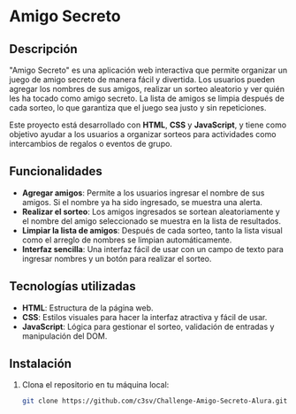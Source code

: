 # Amigo Secreto

## Descripción

"Amigo Secreto" es una aplicación web interactiva que permite organizar un juego de amigo secreto de manera fácil y divertida. Los usuarios pueden agregar los nombres de sus amigos, realizar un sorteo aleatorio y ver quién les ha tocado como amigo secreto. La lista de amigos se limpia después de cada sorteo, lo que garantiza que el juego sea justo y sin repeticiones.

Este proyecto está desarrollado con **HTML**, **CSS** y **JavaScript**, y tiene como objetivo ayudar a los usuarios a organizar sorteos para actividades como intercambios de regalos o eventos de grupo.

## Funcionalidades

- **Agregar amigos**: Permite a los usuarios ingresar el nombre de sus amigos. Si el nombre ya ha sido ingresado, se muestra una alerta.
- **Realizar el sorteo**: Los amigos ingresados se sortean aleatoriamente y el nombre del amigo seleccionado se muestra en la lista de resultados.
- **Limpiar la lista de amigos**: Después de cada sorteo, tanto la lista visual como el arreglo de nombres se limpian automáticamente.
- **Interfaz sencilla**: Una interfaz fácil de usar con un campo de texto para ingresar nombres y un botón para realizar el sorteo.

## Tecnologías utilizadas

- **HTML**: Estructura de la página web.
- **CSS**: Estilos visuales para hacer la interfaz atractiva y fácil de usar.
- **JavaScript**: Lógica para gestionar el sorteo, validación de entradas y manipulación del DOM.

## Instalación

1. Clona el repositorio en tu máquina local:
   ```bash
   git clone https://github.com/c3sv/Challenge-Amigo-Secreto-Alura.git



